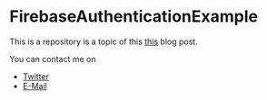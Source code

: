 # FirebaseAuthenticationExample
This is a repository is a topic of this
<a href="https://www.lasseschultebraucks.com/2017/02/27/android-firebase-authentication-with-firebase-ui/">this</a> blog post.

You can contact me on
<ul>
  <li><a href="https://twitter.com/LSchultebraucks">Twitter</a></li>
  <li><a href="l.schultebraucks@gmail.com">E-Mail</li>
</ul>
